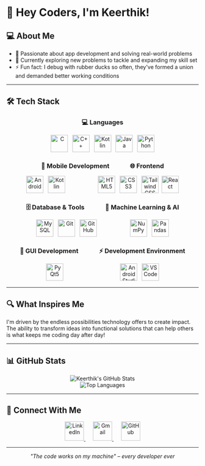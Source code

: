 # 👋  Hey Coders, I'm Keerthik!

## 💻 About Me
- 🚀 Passionate about app development and solving real-world problems  
- 🌱 Currently exploring new problems to tackle and expanding my skill set  
- ⚡ Fun fact: I debug with rubber ducks so often, they've formed a union and demanded better working conditions  

---

## 🛠 Tech Stack

<div align="center">

### 💻 **Languages**
<p>
<a href="https://en.cppreference.com/w/c" target="_blank"><img src="https://cdn.jsdelivr.net/gh/devicons/devicon/icons/c/c-original.svg" alt="C" width="45" height="45"/></a>&nbsp;&nbsp;
<a href="https://en.cppreference.com/w/" target="_blank"><img src="https://cdn.jsdelivr.net/gh/devicons/devicon/icons/cplusplus/cplusplus-original.svg" alt="C++" width="45" height="45"/></a>&nbsp;&nbsp;
<a href="https://kotlinlang.org/docs/" target="_blank"><img src="https://cdn.jsdelivr.net/gh/devicons/devicon/icons/kotlin/kotlin-original.svg" alt="Kotlin" width="45" height="45"/></a>&nbsp;&nbsp;
<a href="https://docs.oracle.com/en/java/" target="_blank"><img src="https://cdn.jsdelivr.net/gh/devicons/devicon/icons/java/java-original.svg" alt="Java" width="45" height="45"/></a>&nbsp;&nbsp;
<a href="https://docs.python.org/3/" target="_blank"><img src="https://cdn.jsdelivr.net/gh/devicons/devicon/icons/python/python-original.svg" alt="Python" width="45" height="45"/></a>
</p>

### 📱 **Mobile Development** &nbsp;&nbsp;&nbsp;&nbsp;&nbsp;&nbsp;&nbsp;&nbsp;&nbsp;&nbsp;&nbsp;&nbsp; 🌐 **Frontend**
<p>
<a href="https://developer.android.com/docs" target="_blank"><img src="https://cdn.jsdelivr.net/gh/devicons/devicon/icons/android/android-original.svg" alt="Android" width="45" height="45"/></a>&nbsp;&nbsp;
<a href="https://kotlinlang.org/docs/" target="_blank"><img src="https://cdn.jsdelivr.net/gh/devicons/devicon/icons/kotlin/kotlin-original.svg" alt="Kotlin" width="45" height="45"/></a>
&nbsp;&nbsp;&nbsp;&nbsp;&nbsp;&nbsp;&nbsp;&nbsp;&nbsp;&nbsp;&nbsp;&nbsp;&nbsp;&nbsp;&nbsp;&nbsp;&nbsp;&nbsp;&nbsp;&nbsp;
<a href="https://developer.mozilla.org/en-US/docs/Web/HTML" target="_blank"><img src="https://cdn.jsdelivr.net/gh/devicons/devicon/icons/html5/html5-original.svg" alt="HTML5" width="45" height="45"/></a>&nbsp;&nbsp;
<a href="https://developer.mozilla.org/en-US/docs/Web/CSS" target="_blank"><img src="https://cdn.jsdelivr.net/gh/devicons/devicon/icons/css3/css3-original.svg" alt="CSS3" width="45" height="45"/></a>&nbsp;&nbsp;
<a href="https://tailwindcss.com/docs" target="_blank"><img src="https://cdn.jsdelivr.net/gh/devicons/devicon/icons/tailwindcss/tailwindcss-original.svg" alt="TailwindCSS" width="45" height="45"/></a>&nbsp;&nbsp;<a href="https://react.dev/learn" target="_blank"><img src="https://cdn.jsdelivr.net/gh/devicons/devicon/icons/react/react-original.svg" alt="React" width="45" height="45"/></a>
</p>

### 🗄️ **Database & Tools** &nbsp;&nbsp;&nbsp;&nbsp;&nbsp;&nbsp;&nbsp;&nbsp;&nbsp;&nbsp;&nbsp;&nbsp; 🤖 **Machine Learning & AI**
<p>
<a href="https://dev.mysql.com/doc/" target="_blank"><img src="https://cdn.jsdelivr.net/gh/devicons/devicon/icons/mysql/mysql-original.svg" alt="MySQL" width="45" height="45"/></a>&nbsp;&nbsp;
<a href="https://git-scm.com/doc" target="_blank"><img src="https://cdn.jsdelivr.net/gh/devicons/devicon/icons/git/git-original.svg" alt="Git" width="45" height="45"/></a>&nbsp;&nbsp;
<a href="https://docs.github.com/" target="_blank"><img src="https://cdn.jsdelivr.net/gh/devicons/devicon/icons/github/github-original.svg" alt="GitHub" width="45" height="45"/></a>
&nbsp;&nbsp;&nbsp;&nbsp;&nbsp;&nbsp;&nbsp;&nbsp;&nbsp;&nbsp;&nbsp;&nbsp;&nbsp;&nbsp;&nbsp;&nbsp;&nbsp;&nbsp;&nbsp;&nbsp;
<a href="https://numpy.org/doc/" target="_blank"><img src="https://cdn.jsdelivr.net/gh/devicons/devicon/icons/numpy/numpy-original.svg" alt="NumPy" width="45" height="45"/></a>&nbsp;&nbsp;
<a href="https://pandas.pydata.org/docs/" target="_blank"><img src="https://cdn.jsdelivr.net/gh/devicons/devicon/icons/pandas/pandas-original.svg" alt="Pandas" width="45" height="45"/></a>
</p>

### 🎨 **GUI Development** &nbsp;&nbsp;&nbsp;&nbsp;&nbsp;&nbsp;&nbsp;&nbsp;&nbsp;&nbsp;&nbsp;&nbsp; ⚡ **Development Environment**
<p>
<a href="https://doc.qt.io/qtforpython/" target="_blank"><img src="https://cdn.jsdelivr.net/gh/devicons/devicon/icons/qt/qt-original.svg" alt="PyQt5" width="45" height="45"/></a>
&nbsp;&nbsp;&nbsp;&nbsp;&nbsp;&nbsp;&nbsp;&nbsp;&nbsp;&nbsp;&nbsp;&nbsp;&nbsp;&nbsp;&nbsp;&nbsp;&nbsp;&nbsp;&nbsp;&nbsp;&nbsp;&nbsp;&nbsp;&nbsp;&nbsp;&nbsp;&nbsp;&nbsp;&nbsp;&nbsp;&nbsp;&nbsp;&nbsp;&nbsp;&nbsp;&nbsp;
<a href="https://developer.android.com/studio/intro" target="_blank"><img src="https://cdn.jsdelivr.net/gh/devicons/devicon/icons/androidstudio/androidstudio-original.svg" alt="Android Studio" width="45" height="45"/></a>&nbsp;&nbsp;
<a href="https://code.visualstudio.com/docs" target="_blank"><img src="https://cdn.jsdelivr.net/gh/devicons/devicon/icons/vscode/vscode-original.svg" alt="VS Code" width="45" height="45"/></a>
</p>

</div>

---

## 🔍 What Inspires Me
I'm driven by the endless possibilities technology offers to create impact. The ability to transform ideas into functional solutions that can help others is what keeps me coding day after day!

---

## 📊 GitHub Stats

<div align="center">
  <img src="https://github-readme-stats.vercel.app/api?username=KEERTHIK-D-U&show_icons=true&theme=default&hide_border=true&count_private=true" alt="Keerthik's GitHub Stats" />
</div>

<div align="center">
  <img src="https://github-readme-stats.vercel.app/api/top-langs/?username=KEERTHIK-D-U&layout=compact&theme=default&hide_border=true" alt="Top Languages" />
</div>

---

## 🤝 Connect With Me

<div align="center">
  <a href="http://www.linkedin.com/in/keerthik-095164308" target="_blank">
    <img src="https://cdn.jsdelivr.net/gh/devicons/devicon/icons/linkedin/linkedin-original.svg" alt="LinkedIn" width="50" height="50"/>
  </a>
  &nbsp;&nbsp;&nbsp;&nbsp;
  <a href="mailto:keerthik.sitmangalore@gmail.com" target="_blank">
    <img src="https://skillicons.dev/icons?i=gmail" alt="Gmail" width="50" height="50"/>
  </a>
  &nbsp;&nbsp;&nbsp;&nbsp;
  <a href="https://github.com/KEERTHIK-D-U" target="_blank">
    <img src="https://skillicons.dev/icons?i=github" alt="GitHub" width="50" height="50"/>
  </a>
</div>

---

<div align="center">
  <i>"The code works on my machine" – every developer ever</i>
</div>
